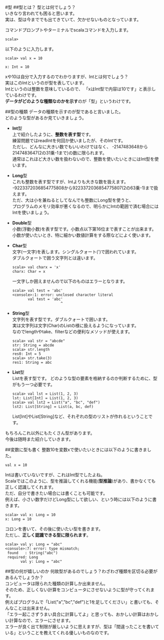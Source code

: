 #型
##型とは？
型とは何でしょう？  
いきなり言われても困ると思います。  
実は、型は今まででも出てきていて、欠かせないものとなっています。

コマンドプロンプトやターミナルでscalaコマンドを入力します。
```
scala> 
```
以下のように入力します。
```
scala> val x = 10
```
```
x: Int = 10
```
xや10は自分で入力するのでわかりますが、Intとは何でしょう？  
実はこのIntというのが型を表しています。  
Intというのは整数を意味しているので、
「xはInt型で内容は10です」と表示しているわけです。  
**データがどのような種類なのかを示す**のが「型」というわけです。

##型の種類
データの種類を示すのが型であると言いました。  
どのような型があるか見ていきましょう。

- **Int**型  
  上で紹介したように、**整数を表す型**です。  
  練習問題ではreadIntを何回か使いましたが、そのIntです。  
  ただし、どんなに大きい数でもいいわけではなく、
  -2147483648から2147483647(2の31乗-1まで)の数に限られます。  
  通常はこれほど大きい数を扱わないので、整数を使いたいときにはInt型を使います。  

- **Long**型  
  これも整数を表す型ですが、Intよりも大きな数を扱えます。  
  -9223372036854775808から9223372036854775807(2の63乗-1)まで扱えます。  
  ただ、大は小を兼ねるとしてなんでも整数にLong型を使うと、  
  プログラムのメモリ効率が悪くなるので、明らかにIntの範囲で済む場合にはIntを使いましょう。

- **Double**型  
  小数(浮動小数)を表す型です。小数点以下第16位まで表すことが出来ます。  
  小数が使いたいとき、特に細かい数値計算をする際などによく使います。

- **Char**型  
  文字(一文字)を表します。シングルクォート(')で囲われています。  
  ダブルクォートで囲う文字列とは違います。  
  ```
  scala> val charx = 'x'
  charx: Char = x
  ```
  一文字しか囲えませんので以下のものはエラーとなります。  
  ```
  scala> val test = 'abc'
  <console>:1: error: unclosed character literal
         val test = 'abc'
                        ^
  ```
- **String**型  
  文字列を表す型です。ダブルクォートで囲います。  
  実は文字列は文字(Char)のListの様に扱えるようになっています。  
  なのでlengthやtake、filterなどの便利なメソッドが使えます。
  ```
  scala> val str = "abcde"
  str: String = abcde
  scala> str.length
  res0: Int = 5
  scala> str.take(3)
  res1: String = abc
  ```

- **List**型  
  Listを表す型です。
  どのような型の要素を格納するのか判断するために、型がもう一つ必要です。
  ```
  scala> val lst = List(1, 2, 3)
  lst: List[Int] = List(1, 2, 3)
  scala> val lst2 = List("a", "bc", "def")
  lst2: List[String] = List(a, bc, def)
  ```
  List[Int]やList[String]など、それぞれの型のリストが作れるということです。

もちろんこれ以外にもたくさん型があります。  
今後は随時また紹介していきます。

##変数に型も書く
整数10を変数xで使いたいときには以下のように書きました。
```
val x = 10
```
Intは書いていないですが、これはInt型でしたよね。  
Scalaではこのように、型を推論してくれる機能(**型推論**)があり、書かなくても正しく認識してくれます。  
ただ、自分で書きたい場合には書くことも可能です。  
例えば、小さい数字だけどLong型にして欲しい、という時には以下のように書きます。
```
scala> val x: Long = 10
x: Long = 10
```
コロンを書いて、その後に使いたい型を書きます。  
ただし、**正しく認識できる型に限られます**。
```
scala> val y: Long = "abc"
<console>:7: error: type mismatch;
 found   : String("abc")
 required: Long
       val y: Long = "abc"
```

##型の何が嬉しいのか
何故型があるのでしょう？わざわざ種類を区切る必要があるんでしょうか？  
コンピュータは限られた種類の計算しか出来ません。  
そのため、正しくない計算をコンピュータにさせないように型が守ってくれます。  
例えばプログラムで「List("a","bc","def")と1を足してください」と書いても、そんなことは出来ません。  
「エラー起こさずうまい具合に計算してよ」と思っても、おかしい計算はおかしい計算なので、エラーにさせます。  
エラーが良く出て制限が厳しいように思えますが、型は「間違ったことを書いている」ということを教えてくれる優しいものなのです。


